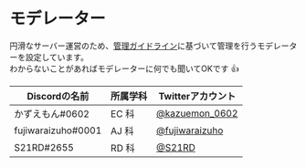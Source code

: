 # モデレーター

円滑なサーバー運営のため、[管理ガイドライン](/mod-guideline)に基づいて管理を行うモデレーターを設定しています。  
わからないことがあればモデレーターに何でも聞いてOKです :thumbsup:

| Discordの名前 | 所属学科 | Twitterアカウント |
| --- | --- | --- |
| かずえもん#0602 | EC 科 | [@kazuemon_0602](https://twitter.com/kazuemon_0602) |
| fujiwaraizuho#0001 | AJ 科 | [@fujiwaraizuho](https://twitter.com/fujiwaraizuho) |
| S21RD#2655 | RD 科 | [@S21RD](https://twitter.com/S21RD) |